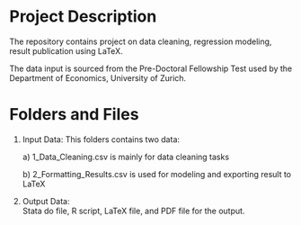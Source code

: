 # Project Description
The repository contains project on data cleaning, regression modeling, result publication using LaTeX. 

The data input is sourced from the Pre-Doctoral Fellowship Test used by the Department of Economics, University of Zurich.

# Folders and Files
1. Input Data: This folders contains two data: 

    a) 1_Data_Cleaning.csv is mainly for data cleaning tasks

    b) 2_Formatting_Results.csv is used for modeling and exporting result to LaTeX

2. Output Data:  
Stata do file, R script, LaTeX file, and PDF file for the output. 
